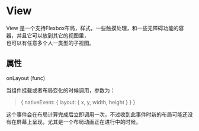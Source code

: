 # View

View 是一个支持Flexbox布局，样式，一些触摸处理，和一些无障碍功能的容器，并且它可以放到其它的视图里，  
也可以有任意多个人一类型的子视图。  

## 属性

onLayout   (func)  

当组件挂载或者布局变化的时候调用，参数为：  

> { nativeEvent: { layout: { x, y, width, height } } }  

这个事件会在布局计算完成后立即调用一次，不过收到此事件时新的布局可能还没有在屏幕上呈现，尤其是一个布局动画正在进行中的时候。  